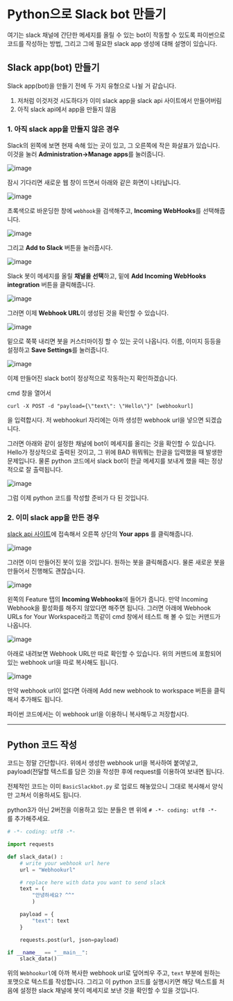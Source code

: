 # Python으로 Slack bot 만들기

여기는 slack 채널에 간단한 메세지를 올릴 수 있는 bot이 작동할 수 있도록 파이썬으로 코드를 작성하는 방법, 그리고 그에 필요한 slack app 생성에 대해 설명이 있습니다.

## Slack app(bot) 만들기

Slack app(bot)을 만들기 전에 두 가지 유형으로 나뉠 거 같습니다.

1. 저처럼 이것저것 시도하다가 이미 slack app을 slack api 사이트에서 만들어버림
2. 아직 slack api에서 app을 만들지 않음

### 1. 아직 slack app을 만들지 않은 경우

Slack의 왼쪽에 보면 현재 속해 있는 곳이 있고, 그 오른쪽에 작은 화살표가 있습니다. 이것을 눌러 **Administration->Manage apps**를 눌러줍니다.

![image](https://user-images.githubusercontent.com/41438361/94521353-dea2d600-0268-11eb-8520-bf762712a35e.png)

잠시 기다리면 새로운 웹 창이 뜨면서 아래와 같은 화면이 나타납니다.

![image](https://user-images.githubusercontent.com/41438361/94521922-c3849600-0269-11eb-8531-1b895d15f61f.png)

초록색으로 바운딩한 창에 `webhook`을 검색해주고, **Incoming WebHooks**를 선택해줍니다.

![image](https://user-images.githubusercontent.com/41438361/94522075-021a5080-026a-11eb-8b66-59173cbb9625.png)

그리고 **Add to Slack** 버튼을 눌러줍시다.

![image](https://user-images.githubusercontent.com/41438361/94522219-4148a180-026a-11eb-829a-e90e6d69c1bd.png)

Slack 봇이 메세지를 올릴 **채널을 선택**하고, 밑에 **Add Incoming WebHooks integration** 버튼을 클릭해줍니다.

![image](https://user-images.githubusercontent.com/41438361/94522364-7f45c580-026a-11eb-9507-f70d894fbb0e.png)

그러면 이제 **Webhook URL**이 생성된 것을 확인할 수 있습니다.

![image](https://user-images.githubusercontent.com/41438361/94522594-d9468b00-026a-11eb-8791-c92a37eb3226.png)

밑으로 쭉쭉 내리면 봇을 커스터마이징 할 수 있는 곳이 나옵니다. 이름, 이미지 등등을 설정하고 **Save Settings**를 눌러줍니다.

![image](https://user-images.githubusercontent.com/41438361/94522719-0b57ed00-026b-11eb-8392-786a041023e6.png)

이제 만들어진 slack bot이 정상적으로 작동하는지 확인하겠습니다.

cmd 창을 열어서 

```
curl -X POST -d "payload={\"text\": \"Hello\"}" [webhookurl]
```

을 입력합시다. 저 webhookurl 자리에는 아까 생성한 webhook url을 넣으면 되겠습니다.

그러면 아래와 같이 설정한 채널에 bot이 메세지를 올리는 것을 확인할 수 있습니다. Hello가 정상적으로 출력된 것이고, 그 위에 BAD 뭐뭐뭐는 한글을 입력했을 때 발생한 문제입니다. 물론 python 코드에서 slack bot이 한글 메세지를 보내게 했을 때는 정상적으로 잘 출력됩니다.

![image](https://user-images.githubusercontent.com/41438361/94523408-1bbc9780-026c-11eb-9a88-75f90ff5ff4d.png)

그럼 이제 python 코드를 작성할 준비가 다 된 것입니다.

### 2. 이미 slack app을 만든 경우

[slack api 사이트](https://api.slack.com/)에 접속해서 오른쪽 상단의 **Your apps** 를 클릭해줍니다.

![image](https://user-images.githubusercontent.com/41438361/94524118-23307080-026d-11eb-9f9d-aceb33c6e881.png)

그러면 이미 만들어진 봇이 있을 것입니다. 원하는 봇을 클릭해줍시다. 물론 새로운 봇을 만들어서 진행해도 괜찮습니다.

![image](https://user-images.githubusercontent.com/41438361/94524546-b669a600-026d-11eb-9f1c-1d56c02065d9.png)

왼쪽의 Feature 탭의 **Incoming Webhooks**에 들어가 줍니다. 만약 Incoming Webhook을 활성화를 해주지 않았다면 해주면 됩니다. 그러면 아래에 Webhook URLs for Your Workspace라고 똑같이 cmd 창에서 테스트 해 볼 수 있는 커맨드가 나옵니다.

![image](https://user-images.githubusercontent.com/41438361/94524737-f761ba80-026d-11eb-9302-c99476dbe317.png)

아래로 내려보면 Webhook URL만 따로 확인할 수 있습니다. 위의 커맨드에 포함되어 있는 webhook url을 따로 복사해도 됩니다.

![image](https://user-images.githubusercontent.com/41438361/94524910-3a239280-026e-11eb-94d2-0a311460e5f7.png)

만약 webhook url이 없다면 아래에 Add new webhook to workspace 버튼을 클릭해서 추가해도 됩니다.

파이썬 코드에서는 이 webhook url을 이용하니 복사해두고 저장합시다.

---

## Python 코드 작성

코드는 정말 간단합니다. 위에서 생성한 webhook url을 복사하여 붙여넣고, payload(전달할 텍스트를 담은 것)을 작성한 후에 request를 이용하여 보내면 됩니다.

전체적인 코드는 이미 `BasicSlackbot.py` 로 업로드 해놓았으니 그대로 복사해서 양식만 고쳐서 이용하셔도 됩니다.

python3가 아닌 2버전을 이용하고 있는 분들은 맨 위에 `# -*- coding: utf8 -*- ` 를 추가해주세요.

```python
# -*- coding: utf8 -*- 

import requests

def slack_data() :
    # write your webhook url here
    url = "Webhookurl"

    # replace here with data you want to send slack
    text = (
        "안녕하세요? ^^"
        )

    payload = {
        "text": text
    }

    requests.post(url, json=payload)

if __name__ == "__main__":
    slack_data()
```

위의 `Webhookurl`에 아까 복사한 webhook url로 덮어씌우 주고, `text` 부분에 원하는 포맷으로 텍스트를 작성합니다. 그리고 이 python 코드를 실행시키면 해당 텍스트를 처음에 설정한 slack 채널에 봇이 메세지로 보낸 것을 확인할 수 있을 것입니다.

